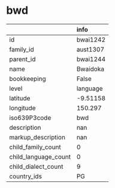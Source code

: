 # bwd
|                      | info     |
|:---------------------|:---------|
| id                   | bwai1242 |
| family_id            | aust1307 |
| parent_id            | bwai1244 |
| name                 | Bwaidoka |
| bookkeeping          | False    |
| level                | language |
| latitude             | -9.51158 |
| longitude            | 150.297  |
| iso639P3code         | bwd      |
| description          | nan      |
| markup_description   | nan      |
| child_family_count   | 0        |
| child_language_count | 0        |
| child_dialect_count  | 9        |
| country_ids          | PG       |